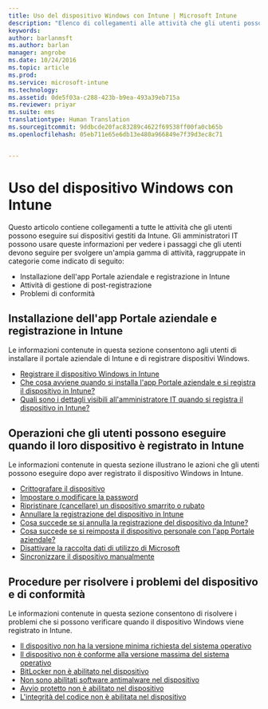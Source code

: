 ```yaml
---
title: Uso del dispositivo Windows con Intune | Microsoft Intune
description: "Elenco di collegamenti alle attività che gli utenti possono eseguire nel loro dispositivo Windows quando viene registrato in Intune"
keywords: 
author: barlanmsft
ms.author: barlan
manager: angrobe
ms.date: 10/24/2016
ms.topic: article
ms.prod: 
ms.service: microsoft-intune
ms.technology: 
ms.assetid: 0de5f03a-c288-423b-b9ea-493a39eb715a
ms.reviewer: priyar
ms.suite: ems
translationtype: Human Translation
ms.sourcegitcommit: 9ddbcde20fac83289c4622f69538ff00fa0cb65b
ms.openlocfilehash: 05eb711e65e6db13e480a966849e7f39d3ec8c71


---
```


# <a name="using-your-windows-device-with-intune"></a>Uso del dispositivo Windows con Intune

Questo articolo contiene collegamenti a tutte le attività che gli utenti possono eseguire sui dispositivi gestiti da Intune. Gli amministratori IT possono usare queste informazioni per vedere i passaggi che gli utenti devono seguire per svolgere un'ampia gamma di attività, raggruppate in categorie come indicato di seguito:
- Installazione dell'app Portale aziendale e registrazione in Intune
- Attività di gestione di post-registrazione
- Problemi di conformità

## <a name="company-portal-app-installation-and-intune-enrollment"></a>Installazione dell'app Portale aziendale e registrazione in Intune

Le informazioni contenute in questa sezione consentono agli utenti di installare il portale aziendale di Intune e di registrare dispositivi Windows.

- [Registrare il dispositivo Windows in Intune](enroll-your-device-in-intune-windows.md)
- [Che cosa avviene quando si installa l'app Portale aziendale e si registra il dispositivo in Intune?](what-happens-if-you-install-the-company-portal-app-and-enroll-your-device-in-intune-windows.md)
- [Quali sono i dettagli visibili all'amministratore IT quando si registra il dispositivo in Intune?](what-can-your-it-administrator-see-when-you-enroll-your-device-in-intune-windows.md)

## <a name="things-users-can-do-when-their-device-is-enrolled-in-intune"></a>Operazioni che gli utenti possono eseguire quando il loro dispositivo è registrato in Intune

Le informazioni contenute in questa sezione illustrano le azioni che gli utenti possono eseguire dopo aver registrato il dispositivo Windows in Intune.

- [Crittografare il dispositivo](encrypt-your-device-windows.md)
- [Impostare o modificare la password](set-or-change-your-password-windows.md)
- [Ripristinare (cancellare) un dispositivo smarrito o rubato](reset-erase-your-lost-or-stolen-device-windows.md)
- [Annullare la registrazione del dispositivo in Intune](unenroll-your-device-from-intune-windows.md)
- [Cosa succede se si annulla la registrazione del dispositivo da Intune?](what-happens-if-you-unenroll-your-device-from-intune-windows.md)
- [Cosa succede se si reimposta il dispositivo personale con l'app Portale aziendale?](what-happens-if-you-reset-your-device-using-the-company-portal-windows.md)
- [Disattivare la raccolta dati di utilizzo di Microsoft](turn-off-microsoft-usage-data-collection-windows.md)
- [Sincronizzare il dispositivo manualmente](sync-your-device-manually-windows.md)

## <a name="steps-to-fix-device-and-compliance-issues"></a>Procedure per risolvere i problemi del dispositivo e di conformità

Le informazioni contenute in questa sezione consentono di risolvere i problemi che si possono verificare quando il dispositivo Windows viene registrato in Intune.

- [Il dispositivo non ha la versione minima richiesta del sistema operativo](device-doesnt-have-the-required-minimum-operating-system-version-windows.md)
- [Il dispositivo non è conforme alla versione massima del sistema operativo](device-doesnt-comply-with-maximum-operating-system-version-windows.md)
- [BitLocker non è abilitato nel dispositivo](device-doesnt-have-bitlocker-enabled-windows.md)
- [Non sono abilitati software antimalware nel dispositivo](device-doesnt-have-antimalware-software-enabled-windows.md)
- [Avvio protetto non è abilitato nel dispositivo](device-doesnt-have-secure-boot-enabled-windows.md)
- [L'integrità del codice non è abilitata nel dispositivo](device-doesnt-have-code-integrity-enabled-windows.md)



<!--HONumber=Nov16_HO1-->


